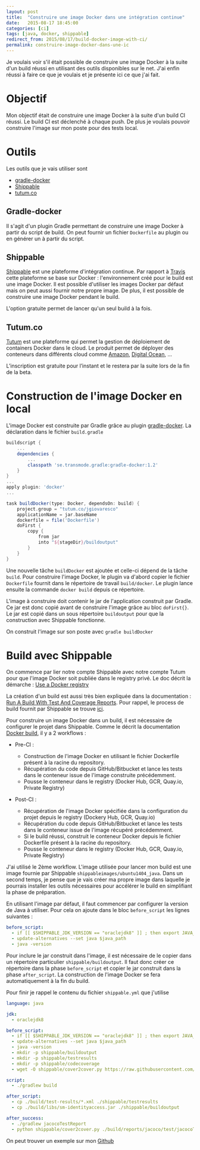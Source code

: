 ```yaml
---
layout: post
title:  "Construire une image Docker dans une intégration continue"
date:   2015-08-17 18:45:00
categories: [ci]
tags: [java, docker, shippable]
redirect_from: 2015/08/17/build-docker-image-with-ci/
permalink: construire-image-docker-dans-une-ic
---
```


Je voulais voir s'il était possible de construire une image Docker à la suite d'un build réussi en utilisant des outils disponibles sur le net. 
J'ai enfin réussi à faire ce que je voulais et je présente ici ce que j'ai fait.

# Objectif
Mon objectif était de construire une image Docker à la suite d'un build CI réussi. Le build CI est déclenché à chaque push. De plus je 
voulais pouvoir construire l'image sur mon poste pour des tests local.

# Outils
Les outils que je vais utiliser sont

  * [gradle-docker](https://github.com/Transmode/gradle-docker) 
  * [Shippable](http://www.shippable.com) 
  * [tutum.co](https://www.tutum.co/)

## Gradle-docker
Il s'agit d'un plugin Gradle permettant de construire une image Docker à partir du script de build. On peut fournir un fichier ``Dockerfile``
au plugin ou en générer un à partir du script.

## Shippable
[Shippable](http://www.shippable.com) est une plateforme d'intégration continue. Par rapport à [Travis](https://travis-ci.org/) cette 
plateforme se base sur Docker : l'environnement créé pour le build est une image Docker. Il est possible d'utiliser les images Docker par défaut 
mais on peut aussi fournir notre propre image. De plus, il est possible de construire une image Docker pendant le build.

L'option gratuite permet de lancer qu'un seul build à la fois.

## Tutum.co
[Tutum](https://www.tutum.co) est une plateforme qui permet la gestion de déploiement de containers Docker dans le cloud. Le produit permet 
de déployer des conteneurs dans différents cloud comme [Amazon](https://aws.amazon.com/fr/), [Digital Ocean](https://www.digitalocean.com/), ... 

L’inscription est gratuite pour l’instant et le restera par la suite lors de la fin de la beta.

# Construction de l'image Docker en local

L'image Docker est construite par Gradle grâce au plugin [gradle-docker](https://github.com/Transmode/gradle-docker). 
La déclaration dans le fichier ``build.gradle``
 
```groovy
buildscript {
    ...
    dependencies {
        ...
        classpath 'se.transmode.gradle:gradle-docker:1.2'
    }
}
...
apply plugin: 'docker'
...

task buildDocker(type: Docker, dependsOn: build) {
    project.group = "tutum.co/jgiovaresco"
    applicationName = jar.baseName
    dockerfile = file('Dockerfile')
    doFirst {
        copy {
            from jar
            into "${stageDir}/buildoutput"
        }
    }
}
```

Une nouvelle tâche ``buildDocker`` est ajoutée et celle-ci dépend de la tâche ``build``. Pour construire l'image Docker, le plugin va d'abord copier le fichier ``Dockerfile`` fournit dans le répertoire de travail ``build/docker``. Le plugin lance ensuite la commande ``docker build`` depuis ce répertoire.

L'image à construire doit contenir le jar de l'application construit par Gradle. Ce jar est donc copié avant de construire l'image grâce au bloc ``doFirst{}``. Le jar est copié dans un sous répertoire ``buildoutput`` pour que la construction avec Shippable fonctionne.

On construit l'image sur son poste avec ``gradle buildDocker``

# Build avec Shippable

On commence par lier notre compte Shippable avec notre compte Tutum pour que l'image Docker soit publiée dans le registry privé. Le doc décrit la démarche : [Use a Docker registry](http://docs.shippable.com/docker_registries/)

La création d'un build est aussi très bien expliquée dans la documentation : [Run A Build With Test And Coverage Reports](http://docs.shippable.com/build_case2/). Pour rappel, le process de build fournit par Shippable se trouve [ici](http://docs.shippable.com/basic_flow/).

Pour construire un image Docker dans un build, il est nécessaire de configurer le projet dans Shippable. Comme le décrit la documentation [Docker build](http://docs.shippable.com/docker_build/), il y a 2 workflows  : 

* Pre-CI :
  * Construction de l'image Docker en utilisant le fichier Dockerfile présent à la racine du repository.
  * Récupération du code depuis GitHub/Bitbucket et lance les tests dans le conteneur issue de l'image construite précédemment.
  * Pousse le conteneur dans le registry (Docker Hub, GCR, Quay.io, Private Registry)

* Post-CI :
  * Récupération de l'image Docker spécifiée dans la configuration du projet depuis le registry (Dockery Hub, GCR, Quay.io)
  * Récupération du code depuis GitHub/Bitbucket et lance les tests dans le conteneur issue de l'image récupéré précédemment.
  * Si le build réussi, construit le conteneur Docker  depuis le fichier Dockerfile présent à la racine du repository.
  * Pousse le conteneur dans le registry (Docker Hub, GCR, Quay.io, Private Registry)

J'ai utilisé le 2ème workflow.  L'image utilisée pour lancer mon build est une image fournie par Shippable ``shippableimages/ubuntu1404_java``. Dans un second temps, je pense que je vais créer ma propre image dans laquelle je pourrais installer les outils nécessaires pour accélérer le build en simplifiant la phase de préparation.

En utilisant l'image par défaut, il faut commencer par configurer la version de Java à utiliser. Pour cela on ajoute dans le bloc ``before_script`` les lignes suivantes : 

```yaml
before_script:
  - if [[ $SHIPPABLE_JDK_VERSION == "oraclejdk8" ]] ; then export JAVA_HOME="/usr/lib/jvm/java-8-oracle"; export PATH="$PATH:/usr/lib/jvm/java-8-oracle/bin"; export java_path="/usr/lib/jvm/java-8-oracle/jre/bin/java"; fi
  - update-alternatives --set java $java_path
  - java -version
```

Pour inclure le jar construit dans l'image, il est nécessaire de le copier dans un répertoire particulier ``shippable/buildoutput``. Il faut donc créer ce répertoire dans la phase ``before_script`` et copier le jar construit dans la phase ``after_script``.
La construction de l'image Docker se fera automatiquement à la fin du build.

Pour finir je rappel le contenu du fichier ``shippable.yml`` que j'utilise

```yaml
language: java

jdk:
  - oraclejdk8

before_script:
  - if [[ $SHIPPABLE_JDK_VERSION == "oraclejdk8" ]] ; then export JAVA_HOME="/usr/lib/jvm/java-8-oracle"; export PATH="$PATH:/usr/lib/jvm/java-8-oracle/bin"; export java_path="/usr/lib/jvm/java-8-oracle/jre/bin/java"; fi
  - update-alternatives --set java $java_path
  - java -version
  - mkdir -p shippable/buildoutput
  - mkdir -p shippable/testresults
  - mkdir -p shippable/codecoverage
  - wget -O shippable/cover2cover.py https://raw.githubusercontent.com/rix0rrr/cover2cover/master/cover2cover.py

script:
  - ./gradlew build

after_script:
  - cp ./build/test-results/*.xml ./shippable/testresults
  - cp ./build/libs/sm-identityaccess.jar ./shippable/buildoutput

after_success:
  - ./gradlew jacocoTestReport
  - python shippable/cover2cover.py ./build/reports/jacoco/test/jacocoTestReport.xml src/main/java > shippable/codecoverage/coverage.xml
```

On peut trouver un exemple sur mon [Github](https://github.com/jgiovaresco/sm-identityaccess)
